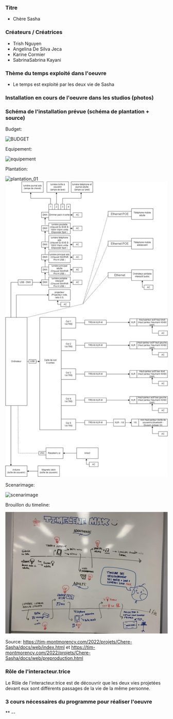 ### Titre
* Chère Sasha

### Créateurs / Créatrices
* Trish Nguyen
* Angelina De Silva Jeca
* Karine Cormier
* SabrinaSabrina Kayani

### Thème du temps exploité dans l'oeuvre
* Le temps est exploité par les deux vie de Sasha 

### Installation en cours de l'oeuvre dans les studios (photos)


### Schéma de l'installation prévue (schéma de plantation + source)

Budget:

![BUDGET](../media/medias_chere_sasha/BUDGET.jpeg)

Equipement:

![equipement](../media/medias_chere_sasha/equipement.jpeg)

Plantation:

![plantation_01](../media/medias_chere_sasha/plantation_01.jpeg)
![plantation_02](../media/medias_chere_sasha/plantation_02.jpg)

Scenarimage:

![scenarimage](../media/medias_chere_sasha/scenarimage.jpeg)

Brouillon du timeline:

![timeline](../media/medias_chere_sasha/timeline_brouillon.jpeg)

Source: https://tim-montmorency.com/2022/projets/Chere-Sasha/docs/web/index.html et https://tim-montmorency.com/2022/projets/Chere-Sasha/docs/web/preproduction.html

### Rôle de l'interacteur.trice
Le Rôle de l'interacteur.trice est de découvrir que les deux vies projetées devant eux sont différents passages de la vie de la même personne.

### 3 cours nécessaires du programme pour réaliser l'oeuvre
** --
